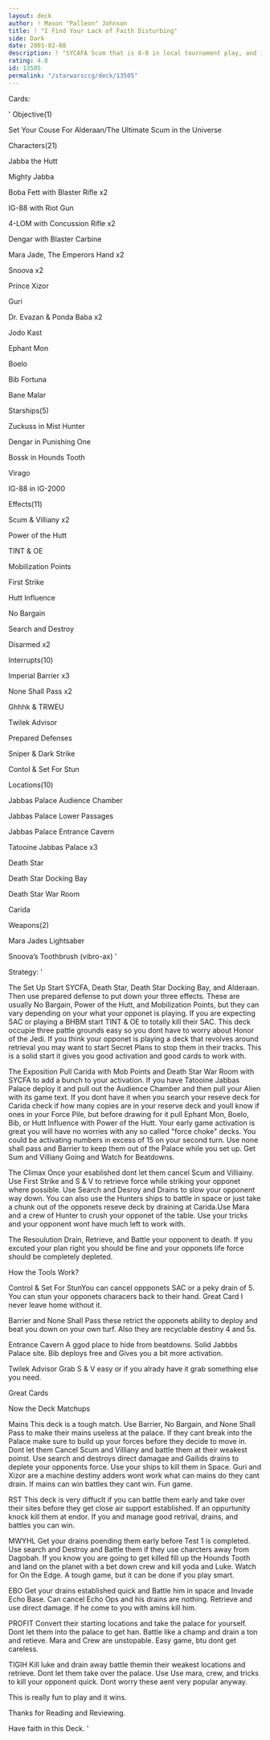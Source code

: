 ```yaml
---
layout: deck
author: ! Mason "Palleon" Johnson
title: ! "I Find Your Lack of Faith Disturbing"
side: Dark
date: 2001-02-08
description: ! "SYCAFA Scum that is 8-0 in local tournament play, and it will show you the DARK SIDE of the Force. You Like Your Father Are now Mine"
rating: 4.0
id: 13505
permalink: "/starwarsccg/deck/13505"
---
```

Cards: 

' 
Objective(1)


Set Your Couse For Alderaan/The Ultimate Scum in the Universe


Characters(21)


Jabba the Hutt

Mighty Jabba

Boba Fett with Blaster Rifle x2

IG-88 with Riot Gun

4-LOM with Concussion Rifle x2

Dengar with Blaster Carbine

Mara Jade, The Emperors Hand x2

Snoova x2

Prince Xizor

Guri

Dr. Evazan & Ponda Baba x2

Jodo Kast

Ephant Mon

Boelo

Bib Fortuna

Bane Malar


Starships(5)


Zuckuss in Mist Hunter

Dengar in Punishing One

Bossk in Hounds Tooth

Virago

IG-88 in IG-2000


Effects(11)


Scum & Villiany x2

Power of the Hutt

TINT & OE

Mobilization Points

First Strike

Hutt Influence

No Bargain

Search and Destroy

Disarmed x2


Interrupts(10)


Imperial Barrier x3

None Shall Pass x2

Ghhhk & TRWEU

Twilek Advisor

Prepared Defenses

Sniper & Dark Strike

Contol & Set For Stun


Locations(10)


Jabbas Palace Audience Chamber

Jabbas Palace Lower Passages

Jabbas Palace Entrance Cavern

Tatooine Jabbas Palace x3

Death Star

Death Star Docking Bay

Death Star War Room

Carida


Weapons(2)


Mara Jades Lightsaber

Snoova’s Toothbrush (vibro-ax) '

Strategy: '

The Set Up Start SYCFA, Death Star, Death Star Docking Bay, and Alderaan. Then use prepared defense to put down your three effects. These are usually No Bargain, Power of the Hutt, and Mobilization Points, but they can vary depending on your what your opponet is playing. If you are expecting SAC or playing a BHBM start TINT & OE to totally kill their SAC. This deck occupie three pattle grounds easy so you dont have to worry about Honor of the Jedi. If you think your opponet is playing a deck that revolves around retrieval you may want to start Secret Plans to stop them in their tracks. This is a solid start it gives you good activation and good cards to work with.


The Exposition Pull Carida with Mob Points and Death Star War Room with SYCFA to add a bunch to your activation. If you have Tatooine Jabbas Palace deploy it and pull out the Audience Chamber and then pull your Alien with its game text. If you dont have it when you search your reseve deck for Carida check if how many copies are in your reserve deck and youll know if ones in your Force Pile, but before drawing for it pull Ephant Mon, Boelo, Bib, or Hutt Influence with Power of the Hutt. Your early game activation is great you will have no worries with any so called "force choke" decks. You could be activating numbers in excess of 15 on your second turn. Use none shall pass and Barrier to keep them out of the Palace while you set up. Get Sum and Villiany Going and Watch for Beatdowns.


The Climax Once your esablished dont let them cancel Scum and Villiainy. Use First Strike and S & V to retrieve force while striking your opponet where possible. Use Search and Desroy and Drains to slow your opponent way down. You can also use the Hunters ships to battle in space or just take a chunk out of the opponets reseve deck by draining at Carida.Use Mara and a crew of Hunter to crush your opponet of the table. Use your tricks and your opponent wont have much left to work with.


The Resoulution Drain, Retrieve, and Battle your opponent to death. If you excuted your plan right you should be fine and your opponets life force should be completely depleted.


How the Tools Work?


Control & Set For StunYou can cancel oppponets SAC or a peky drain of 5. You can stun your opponets characers back to their hand. Great Card I never leave home without it.


Barrier and None Shall Pass these retrict the opponets ability to deploy and beat you down on your own turf. Also they are recyclable destiny 4 and 5s.


Entrance Cavern A ggod place to hide from beatdowns. Solid Jabbbs Palace site. Bib deploys free and Gives you a bit more activation.


Twilek Advisor Grab S & V easy or if you alrady have it grab something else you need.


Great Cards


Now the Deck Matchups


Mains This deck is a tough match. Use Barrier, No Bargain, and None Shall Pass to make their mains useless at the palace. If they cant break into the Palace make sure to build up your forces before they decide to move in. Dont let them Cancel Scum and Villiany and battle them at their weakest poinst. Use search and destroys direct damagae and Gailids drains to deplete your opponents force. Use your ships to kill them in Space. Guri and Xizor are a machine destiny adders wont work what can mains do they cant drain. If mains can win battles they cant win. Fun game.


RST This deck is very diffuclt if you can battle them early and take over their sites before they get close air support established. If an oppurtunity knock kill them at endor. If you and manage good retrival, drains, and battles you can win.


MWYHL Get your drains poending them early before Test 1 is completed. Use search and Destroy and Battle them if they use charcters away from Dagobah. If you know you are going to get killed fill up the Hounds Tooth and land on the planet with a bet down crew and kill yoda and Luke. Watch for On the Edge. A tough game, but it can be done if you play smart.


EBO Get your drains established quick and Battle him in space and Invade Echo Base. Can cancel Echo Ops and his drains are nothing. Retrieve and use direct damage. If he come to you with amins kill him.


PROFIT Convert their starting locations and take the palace for yourself. Dont let them into the palace to get han. Battle like a champ and drain a ton and retieve. Mara and Crew are unstopable. Easy game, btu dont get careless.


TIGIH Kill luke and drain away battle themin their weakest locations and retrieve. Dont let them take over the palace. Use Use mara, crew, and tricks to kill your opponent quick. Dont worry these aent very popular anyway.


This is really fun to play and it wins.


Thanks for Reading and Reviewing.

Have faith in this Deck.  '

